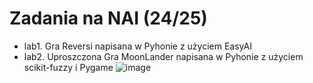 # Zadania na NAI (24/25)


- lab1. Gra Reversi napisana w Pyhonie z użyciem EasyAI
- lab2. Uproszczona Gra MoonLander napisana w Pyhonie z użyciem scikit-fuzzy i Pygame
![image](https://github.com/user-attachments/assets/8a036bbc-a913-4116-b517-84c6bc05e906)
